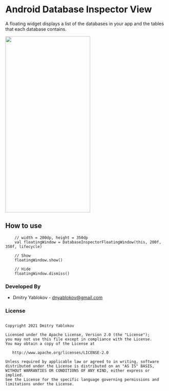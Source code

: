 # Android Database Inspector View 

A floating widget displays a list of the databases in your app and the tables that each database contains.

<img src=https://user-images.githubusercontent.com/3678050/121823201-51939600-ccac-11eb-97ca-0da476203e13.gif width="265" height="550">



## **How to use**

        // width = 200dp, height = 350dp
        val floatingWindow = DatabaseInspectorFloatingWindow(this, 200f, 350f, lifecycle)
        
        // Show
        floatingWindow.show()
        
        // Hide
        floatingWindow.dismiss()
        
 ### **Developed By**
  - Dmitry Yablokov - [dnyablokov@gmail.com](mailto:dnyablokov@gmail.com)


  ### **License**
```      

Copyright 2021 Dmitry Yablokov

Licensed under the Apache License, Version 2.0 (the "License");
you may not use this file except in compliance with the License.
You may obtain a copy of the License at

   http://www.apache.org/licenses/LICENSE-2.0

Unless required by applicable law or agreed to in writing, software
distributed under the License is distributed on an "AS IS" BASIS,
WITHOUT WARRANTIES OR CONDITIONS OF ANY KIND, either express or implied.
See the License for the specific language governing permissions and
limitations under the License.

```      

